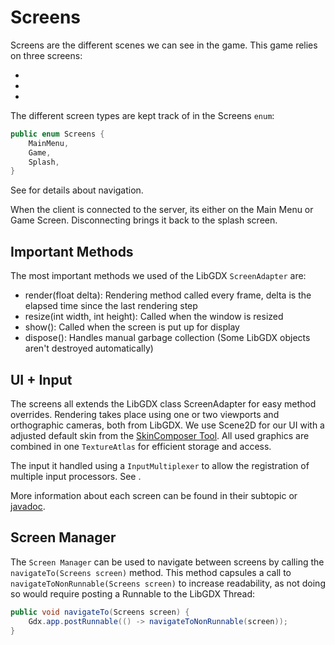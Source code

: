 # Screens

Screens are the different scenes we can see in the game. This game relies on three screens:

- [](SplashScreen.md)
- [](MainMenu.md)
- [](GameScreen.md)

The different screen types are kept track of in the Screens `enum`:

`````java
public enum Screens {
    MainMenu,
    Game,
    Splash,
}
`````

See [](Screens.md#screen-manager) for details about navigation.

When the client is connected to the server, its either on the Main Menu or Game Screen. Disconnecting brings it back to
the splash screen.

## Important Methods

The most important methods we used of the LibGDX `ScreenAdapter` are:

- render(float delta): Rendering method called every frame, delta is the elapsed time since the last rendering step
- resize(int width, int height): Called when the window is resized
- show(): Called when the screen is put up for display
- dispose(): Handles manual garbage collection (Some LibGDX objects aren't destroyed automatically)

## UI + Input

The screens all extends the LibGDX class ScreenAdapter for easy method overrides.
Rendering takes place using one or two viewports and orthographic cameras, both from LibGDX.
We use Scene2D for our UI with a adjusted default skin
from the [SkinComposer Tool](https://libgdx.com/wiki/tools/skin-composer).
All used graphics are combined in one `TextureAtlas` for efficient storage and access.

The input it handled using a `InputMultiplexer` to allow the registration of multiple input processors.
See [](Input.md).

More information about each screen can be found in their subtopic or [javadoc](https://b-team-organisation.github.io/Fantasy-Chess/java-docs/client/core/com/bteam/fantasychess_client/ui/package-summary.html).

## Screen Manager

The `Screen Manager` can be used to navigate between screens by calling the `navigateTo(Screens screen)` method.
This method capsules a call to `navigateToNonRunnable(Screens screen)` to increase readability, as not doing so would
require posting a Runnable to the LibGDX Thread:

````java
public void navigateTo(Screens screen) {
    Gdx.app.postRunnable(() -> navigateToNonRunnable(screen));
}
````
